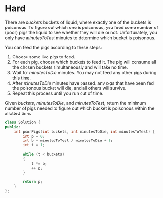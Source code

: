 # Hard

There are $buckets$ buckets of liquid, where exactly one of the buckets is poisonous. To figure out which one is poisonous, you feed some number of (poor) pigs the liquid to see whether they will die or not. Unfortunately, you only have $minutesToTest$ minutes to determine which bucket is poisonous.

You can feed the pigs according to these steps:

1. Choose some live pigs to feed.
1. For each pig, choose which buckets to feed it. The pig will consume all the chosen buckets simultaneously and will take no time.
1. Wait for $minutesToDie$ minutes. You may not feed any other pigs during this time.
1. After $minutesToDie$ minutes have passed, any pigs that have been fed the poisonous bucket will die, and all others will survive.
1. Repeat this process until you run out of time.

Given $buckets$, $minutesToDie$, and $minutesToTest$, return the minimum number of pigs needed to figure out which bucket is poisonous within the allotted time.

```cpp
class Solution {
public:
    int poorPigs(int buckets, int minutesToDie, int minutesToTest) {
        int p = 0;
        int b = minutesToTest / minutesToDie + 1;
        int t = 1;
        
        while (t < buckets)
        {
            t *= b;
            ++ p;
        }
        
        return p;
    }
};
```
